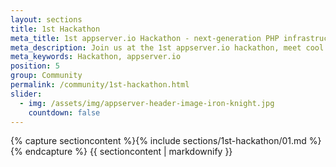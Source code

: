 ```yaml
---
layout: sections
title: 1st Hackathon
meta_title: 1st appserver.io Hackathon - next-generation PHP infrastructure
meta_description: Join us at the 1st appserver.io hackathon, meet cool people and help us to build really cool and helpful stuff based on or within appserver.io.
meta_keywords: Hackathon, appserver.io
position: 5
group: Community
permalink: /community/1st-hackathon.html
slider:
  - img: /assets/img/appserver-header-image-iron-knight.jpg
    countdown: false
---
```


<section class="grey">
<div class="container">
{% capture sectioncontent %}{% include sections/1st-hackathon/01.md %}{% endcapture %}
{{ sectioncontent | markdownify }}
</div>
</section>
